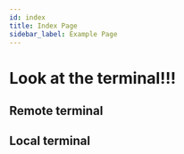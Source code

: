 ```yaml
---
id: index
title: Index Page
sidebar_label: Example Page
---
```


# Look at the terminal!!!

## Remote terminal

<Terminal target="docs.docs.shipyard.run" shell="/bin/bash" workdir="/" user="root" />

## Local terminal

<Terminal target="local" workdir="/bin"/>